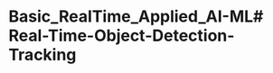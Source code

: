 # Basic_RealTime_Applied_AI-ML#   R e a l - T i m e - O b j e c t - D e t e c t i o n - T r a c k i n g  
 